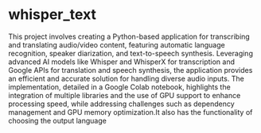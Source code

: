 # whisper_text
This project involves creating a Python-based application for transcribing and translating audio/video content, featuring automatic language recognition, speaker diarization, and text-to-speech synthesis. Leveraging advanced AI models like Whisper and WhisperX for transcription and Google APIs for translation and speech synthesis, the application provides an efficient and accurate solution for handling diverse audio inputs. The implementation, detailed in a Google Colab notebook, highlights the integration of multiple libraries and the use of GPU support to enhance processing speed, while addressing challenges such as dependency management and GPU memory optimization.It also has the functionality of choosing the output language

